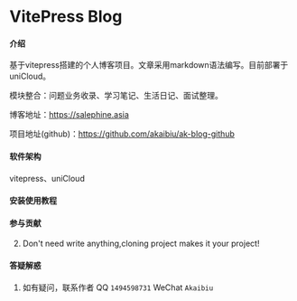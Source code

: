 ﻿# VitePress Blog 

#### 介绍
基于vitepress搭建的个人博客项目。文章采用markdown语法编写。目前部署于uniCloud。

模块整合：问题业务收录、学习笔记、生活日记、面试整理。

博客地址：https://salephine.asia

项目地址(github)：https://github.com/akaibiu/ak-blog-github

#### 软件架构

vitepress、uniCloud


#### 安装使用教程


#### 参与贡献

2.  Don't need write anything,cloning project makes it your project!


#### 答疑解惑

1. 如有疑问，联系作者 QQ   `1494598731`       WeChat    `Akaibiu`
